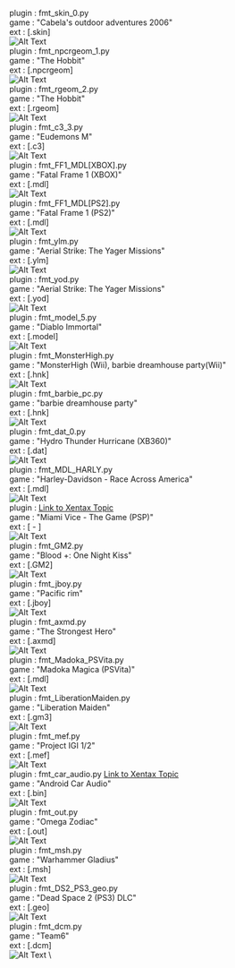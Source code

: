 plugin : fmt_skin_0.py \
game   : "Cabela's outdoor adventures 2006"\
ext    : [.skin]\
![Alt Text](https://s8.gifyu.com/images/bandicam-2022-07-15-22-13-59-5753cae767224b0cc69.gif)
\
plugin : fmt_npcrgeom_1.py \
game   : "The Hobbit"\
ext    : [.npcrgeom]\
![Alt Text](https://s8.gifyu.com/images/bandicam-2022-07-15-22-44-53-801.gif)
\
plugin : fmt_rgeom_2.py \
game   : "The Hobbit"\
ext    : [.rgeom]\
![Alt Text](https://s8.gifyu.com/images/bandicam-2022-07-15-22-51-29-386.gif)
\
plugin : fmt_c3_3.py \
game   : "Eudemons M"\
ext    : [.c3]\
![Alt Text](https://s8.gifyu.com/images/bandicam-2022-07-14-14-39-04-955-1.gif)
\
plugin : fmt_FF1_MDL[XBOX].py \
game   : "Fatal Frame 1 (XBOX)"\
ext    : [.mdl]\
![Alt Text](https://s8.gifyu.com/images/bandicam-2022-07-11-17-23-39-071-1.gif)
\
plugin : fmt_FF1_MDL[PS2].py \
game   : "Fatal Frame 1 (PS2)"\
ext    : [.mdl]\
![Alt Text](https://s8.gifyu.com/images/bandicam-2022-07-09-23-21-31-247cca494bcc560ccd3-1.gif)
\
plugin : fmt_ylm.py \
game   : "Aerial Strike: The Yager Missions"\
ext    : [.ylm]\
![Alt Text](https://s8.gifyu.com/images/bandicam-2022-06-28-01-02-53-826-1.gif)
\
plugin : fmt_yod.py \
game   : "Aerial Strike: The Yager Missions"\
ext    : [.yod]\
![Alt Text](https://s8.gifyu.com/images/clideo_editor_fc674285238b4646ab438d62aa4621c4-1.gif)
\
plugin : fmt_model_5.py \
game   : "Diablo Immortal"\
ext    : [.model]\
![Alt Text](https://s8.gifyu.com/images/bandicam-2022-06-19-00-33-36-882-1.gif)
\
plugin : fmt_MonsterHigh.py \
game   : "MonsterHigh (Wii), barbie dreamhouse party(Wii)"\
ext    : [.hnk]\
![Alt Text](https://s8.gifyu.com/images/bandicam-2022-06-02-22-29-48-852-1.gif)
\
plugin : fmt_barbie_pc.py \
game   : "barbie dreamhouse party"\
ext    : [.hnk]\
![Alt Text](https://s8.gifyu.com/images/bandicam-2022-05-12-22-14-04-745-1.gif)
\
plugin : fmt_dat_0.py \
game   : "Hydro Thunder Hurricane (XB360)"\
ext    : [.dat]\
![Alt Text](https://s8.gifyu.com/images/bandicam-2022-06-16-13-31-09-761-1.gif)
\
plugin : fmt_MDL_HARLY.py \
game   : "Harley-Davidson - Race Across America"\
ext    : [.mdl]\
![Alt Text](https://s8.gifyu.com/images/bandicam-2022-06-07-21-14-54-595-1.gif)
\
plugin : [Link to Xentax Topic](https://forum.xentax.com/viewtopic.php?f=16&t=25488#p185000) \
game   : "Miami Vice - The Game (PSP)"\
ext    : [ - ]\
![Alt Text](https://s8.gifyu.com/images/bandicam-2022-06-04-23-14-47-807-1.gif)
\
plugin : fmt_GM2.py \
game   : "Blood +: One Night Kiss"\
ext    : [.GM2]\
![Alt Text](https://s8.gifyu.com/images/bandicam-2022-06-04-15-25-51-420-1.gif)
\
plugin : fmt_jboy.py \
game   : "Pacific rim"\
ext    : [.jboy]\
![Alt Text](https://s8.gifyu.com/images/bandicam-2022-05-21-21-01-49-171-1.gif)
\
plugin : fmt_axmd.py \
game   : "The Strongest Hero"\
ext    : [.axmd]\
![Alt Text](https://s8.gifyu.com/images/bandicam-2022-05-20-23-20-47-651-1.gif)
\
plugin : fmt_Madoka_PSVita.py \
game   : "Madoka Magica (PSVita)"\
ext    : [.mdl]\
![Alt Text](https://s8.gifyu.com/images/Madoka_Magika_PS_VITA-1.gif)
\
plugin : fmt_LiberationMaiden.py \
game   : "Liberation Maiden"\
ext    : [.gm3]\
![Alt Text](https://s8.gifyu.com/images/bandicam-2022-05-12-22-03-35-743-1.gif)
\
plugin : fmt_mef.py \
game   : "Project IGI 1/2"\
ext    : [.mef]\
![Alt Text](https://s8.gifyu.com/images/bandicam-2022-04-22-22-58-29-844-1.gif)
\
plugin : fmt_car_audio.py [Link to Xentax Topic](https://forum.xentax.com/viewtopic.php?f=16&t=25344#p184464) \
game   : "Android Car Audio"\
ext    : [.bin]\
![Alt Text](https://s8.gifyu.com/images/car_audid637508ca21f6c1e.png)
\
plugin : fmt_out.py \
game   : "Omega Zodiac"\
ext    : [.out]\
![Alt Text](https://s8.gifyu.com/images/bandicam-2022-05-12-19-39-35-594-1.gif)
\
plugin : fmt_msh.py \
game   : "Warhammer Gladius"\
ext    : [.msh]\
![Alt Text](https://s8.gifyu.com/images/bandicam-2022-04-24-17-58-09-076-1.gif)
\
plugin : fmt_DS2_PS3_geo.py \
game   : "Dead Space 2 (PS3) DLC"\
ext    : [.geo]\
![Alt Text](https://s8.gifyu.com/images/bandicam-2022-04-22-02-55-50-002-1.gif)
\
plugin : fmt_dcm.py \
game   : "Team6"\
ext    : [.dcm]\
![Alt Text](https://s8.gifyu.com/images/bandicam-2022-03-23-12-38-03-843.jpg)
\

